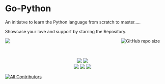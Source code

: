 # Go-Python
An initiatve to learn the Python language from scratch to master.....

Showcase your love and support by starring the Repository.

<img  align="left" src="http://estruyf-github.azurewebsites.net/api/VisitorHit?user=Arun9739&repo=Go-Python&countColorcountColor&countColor=%237B1E7B"/><img align="right" src="https://img.shields.io/github/repo-size/Arun9739/Go-Python?style=for-the-badge&logo=appveyor" alt="GitHub repo size"/>

<br> <br> <br>

<p align="center">

<img src="https://forthebadge.com/images/badges/built-by-developers.svg"/>
<img src="https://forthebadge.com/images/badges/uses-brains.svg"/>
<br>
<img src="https://forthebadge.com/images/badges/made-with-python.svg"/>
<img src="https://forthebadge.com/images/badges/powered-by-responsibility.svg"/>
<img src="https://forthebadge.com/images/badges/built-with-love.svg"/>

</p>

[![All Contributors](https://img.shields.io/badge/all_contributors-0-blue.svg?style=flat-square)](#contributors-)
